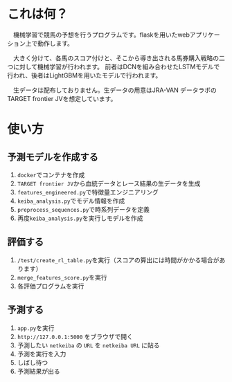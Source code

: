 # これは何？
　機械学習で競馬の予想を行うプログラムです。flaskを用いたwebアプリケーション上で動作します。

　大きく分けて、各馬のスコア付けと、そこから導き出される馬券購入戦略の二つに対して機械学習が行われます。
前者はDCNを組み合わせたLSTMモデルで行われ、後者はLightGBMを用いたモデルで行われます。

　生データは配布しておりません。生データの用意はJRA-VAN データラボのTARGET frontier JVを想定しています。

# 使い方

## 予測モデルを作成する
1. `docker`でコンテナを作成
2. `TARGET frontier JV`から血統データとレース結果の生データを生成
3. `features_engineered.py`で特徴量エンジニアリング
4. `keiba_analysis.py`でモデル情報を作成
5. `preprocess_sequences.py`で時系列データを定義
6. 再度`keiba_analysis.py`を実行しモデルを作成

## 評価する
1. `/test/create_rl_table.py`を実行（スコアの算出には時間がかかる場合があります）
2. `merge_features_score.py`を実行
3. 各評価プログラムを実行

## 予測する
1. `app.py`を実行
2. `http://127.0.0.1:5000` をブラウザで開く
3. 予測したい `netkeiba` の `URL` を `netkeiba URL` に貼る
4. 予測を実行を入力
5. しばし待つ
6. 予測結果が出る
